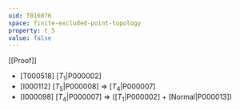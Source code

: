 ```yaml
---
uid: T016076
space: finite-excluded-point-topology
property: t_5
value: false
---
```

[[Proof]]

* [T000518] [$T_1$|P000002]
* [I000112] [$T_5$|P000008] => [$T_4$|P000007]
* [I000098] [$T_4$|P000007] => ([$T_1$|P000002] + [Normal|P000013])

